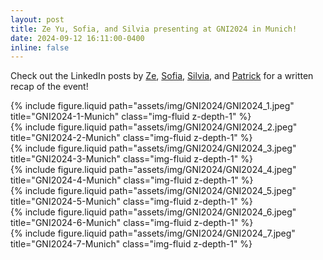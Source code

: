 ```yaml
---
layout: post
title: Ze Yu, Sofia, and Silvia presenting at GNI2024 in Munich!
date: 2024-09-12 16:11:00-0400
inline: false
---
```



Check out the LinkedIn posts by [Ze](https://www.linkedin.com/feed/update/urn:li:activity:7241088244052819969/), [Sofia](https://www.linkedin.com/feed/update/urn:li:activity:7240045398306803712/), [Silvia](https://www.linkedin.com/feed/update/urn:li:activity:7239850836179271680/), and [Patrick](https://www.linkedin.com/feed/update/urn:li:activity:7241259057813045248/) for a written recap of the event!



<div class="row justify-content-sm-center">
    <div class="col-sm-10 mt-3 mt-md-0">
        {% include figure.liquid path="assets/img/GNI2024/GNI2024_1.jpeg" title="GNI2024-1-Munich" class="img-fluid z-depth-1" %}
    </div>
</div>

<div class="row justify-content-sm-center">
    <div class="col-sm-10 mt-3 mt-md-0">
        {% include figure.liquid path="assets/img/GNI2024/GNI2024_2.jpeg" title="GNI2024-2-Munich" class="img-fluid z-depth-1" %}
    </div>
</div>

<div class="row justify-content-sm-center">
    <div class="col-sm-10 mt-3 mt-md-0">
        {% include figure.liquid path="assets/img/GNI2024/GNI2024_3.jpeg" title="GNI2024-3-Munich" class="img-fluid z-depth-1" %}
    </div>
</div>

<div class="row justify-content-sm-center">
    <div class="col-sm-10 mt-3 mt-md-0">
        {% include figure.liquid path="assets/img/GNI2024/GNI2024_4.jpeg" title="GNI2024-4-Munich" class="img-fluid z-depth-1" %}
    </div>
</div>

<div class="row justify-content-sm-center">
    <div class="col-sm-10 mt-3 mt-md-0">
        {% include figure.liquid path="assets/img/GNI2024/GNI2024_5.jpeg" title="GNI2024-5-Munich" class="img-fluid z-depth-1" %}
    </div>
</div>

<div class="row justify-content-sm-center">
    <div class="col-sm-10 mt-3 mt-md-0">
        {% include figure.liquid path="assets/img/GNI2024/GNI2024_6.jpeg" title="GNI2024-6-Munich" class="img-fluid z-depth-1" %}
    </div>
</div>

<div class="row justify-content-sm-center">
    <div class="col-sm-10 mt-3 mt-md-0">
        {% include figure.liquid path="assets/img/GNI2024/GNI2024_7.jpeg" title="GNI2024-7-Munich" class="img-fluid z-depth-1" %}
    </div>
</div>


